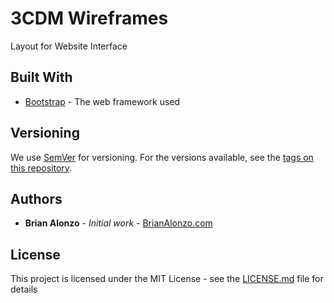 # 3CDM Wireframes

Layout for Website Interface


## Built With

* [Bootstrap](https://getbootstrap.com/) - The web framework used


## Versioning

We use [SemVer](http://semver.org/) for versioning. For the versions available, see the [tags on this repository](https://github.com/your/project/tags). 

## Authors

* **Brian Alonzo** - *Initial work* - [BrianAlonzo.com](https://brianalonzo.com)

## License

This project is licensed under the MIT License - see the [LICENSE.md](LICENSE.md) file for details

